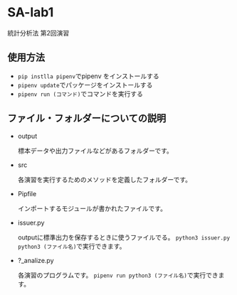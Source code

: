 # SA-lab1

統計分析法 第2回演習

## 使用方法

- `pip instlla pipenv`でpipenv をインストールする
- `pipenv update`でパッケージをインストールする
- `pipenv run (コマンド)`でコマンドを実行する

## ファイル・フォルダーについての説明

- output
  
  標本データや出力ファイルなどがあるフォルダーです。
- src
  
  各演習を実行するためのメソッドを定義したフォルダーです。
- Pipfile
  
  インポートするモジュールが書かれたファイルです。

- issuer.py
  
  outputに標準出力を保存するときに使うファイルでる。
  `python3 issuer.py python3 (ファイル名)`で実行できます。
- ?_analize.py
  
  各演習のプログラムです。
  `pipenv run python3 (ファイル名)`で実行できます。
